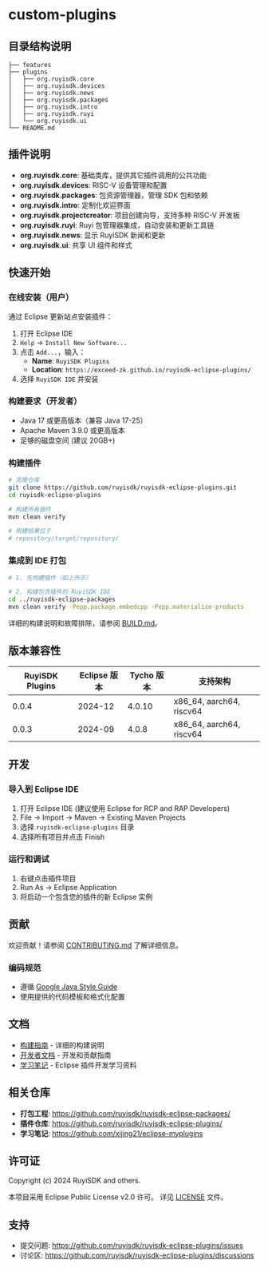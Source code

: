 # custom-plugins

## 目录结构说明

```
├── features
├── plugins
│   ├── org.ruyisdk.core
│   ├── org.ruyisdk.devices
│   ├── org.ruyisdk.news
│   ├── org.ruyisdk.packages
│   ├── org.ruyisdk.intro
│   ├── org.ruyisdk.ruyi
│   └── org.ruyisdk.ui
└── README.md

```

## 插件说明

* **org.ruyisdk.core**: 基础类库，提供其它插件调用的公共功能
* **org.ruyisdk.devices**: RISC-V 设备管理和配置
* **org.ruyisdk.packages**: 包资源管理器，管理 SDK 包和依赖
* **org.ruyisdk.intro**: 定制化欢迎界面
* **org.ruyisdk.projectcreator**: 项目创建向导，支持多种 RISC-V 开发板
* **org.ruyisdk.ruyi**: Ruyi 包管理器集成，自动安装和更新工具链
* **org.ruyisdk.news**: 显示 RuyiSDK 新闻和更新
* **org.ruyisdk.ui**: 共享 UI 组件和样式

## 快速开始

### 在线安装（用户）

通过 Eclipse 更新站点安装插件：

1. 打开 Eclipse IDE
2. `Help` → `Install New Software...`
3. 点击 `Add...`，输入：
   - **Name**: `RuyiSDK Plugins`
   - **Location**: `https://exceed-zk.github.io/ruyisdk-eclipse-plugins/`
4. 选择 `RuyiSDK IDE` 并安装

### 构建要求（开发者）

- Java 17 或更高版本（兼容 Java 17-25）
- Apache Maven 3.9.0 或更高版本
- 足够的磁盘空间 (建议 20GB+)

### 构建插件

```bash
# 克隆仓库
git clone https://github.com/ruyisdk/ruyisdk-eclipse-plugins.git
cd ruyisdk-eclipse-plugins

# 构建所有插件
mvn clean verify

# 构建结果位于
# repository/target/repository/
```

### 集成到 IDE 打包

```bash
# 1. 先构建插件（如上所示）

# 2. 构建包含插件的 RuyiSDK IDE
cd ../ruyisdk-eclipse-packages
mvn clean verify -Pepp.package.embedcpp -Pepp.materialize-products
```

详细的构建说明和故障排除，请参阅 [BUILD.md](BUILD.md)。

## 版本兼容性

| RuyiSDK Plugins | Eclipse 版本 | Tycho 版本 | 支持架构 |
|----------------|-------------|-----------|---------|
| 0.0.4          | 2024-12     | 4.0.10    | x86_64, aarch64, riscv64 |
| 0.0.3          | 2024-09     | 4.0.8     | x86_64, aarch64, riscv64 |

## 开发

### 导入到 Eclipse IDE

1. 打开 Eclipse IDE (建议使用 Eclipse for RCP and RAP Developers)
2. File → Import → Maven → Existing Maven Projects
3. 选择 `ruyisdk-eclipse-plugins` 目录
4. 选择所有项目并点击 Finish

### 运行和调试

1. 右键点击插件项目
2. Run As → Eclipse Application
3. 将启动一个包含您的插件的新 Eclipse 实例

## 贡献

欢迎贡献！请参阅 [CONTRIBUTING.md](docs/developer/CONTRIBUTING.md) 了解详细信息。

### 编码规范

- 遵循 [Google Java Style Guide](docs/developer/coding-guidelines/style-guide.md)
- 使用提供的代码模板和格式化配置

## 文档

- [构建指南](BUILD.md) - 详细的构建说明
- [开发者文档](docs/developer/) - 开发和贡献指南
- [学习笔记](https://github.com/xijing21/eclipse-myplugins) - Eclipse 插件开发学习资料

## 相关仓库

- **打包工程**: https://github.com/ruyisdk/ruyisdk-eclipse-packages/
- **插件仓库**: https://github.com/ruyisdk/ruyisdk-eclipse-plugins/
- **学习笔记**: https://github.com/xijing21/eclipse-myplugins

## 许可证

Copyright (c) 2024 RuyiSDK and others.

本项目采用 Eclipse Public License v2.0 许可。
详见 [LICENSE](LICENSE) 文件。

## 支持

- 提交问题: https://github.com/ruyisdk/ruyisdk-eclipse-plugins/issues
- 讨论区: https://github.com/ruyisdk/ruyisdk-eclipse-plugins/discussions

